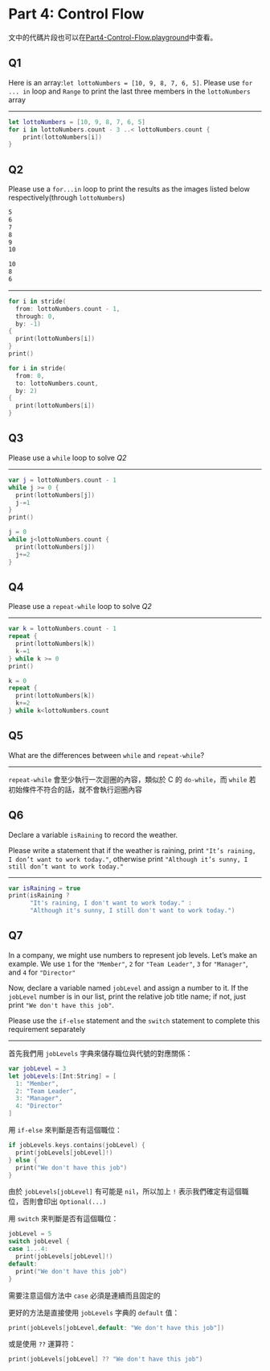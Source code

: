 # Part 4: Control Flow

文中的代碼片段也可以在[Part4-Control-Flow.playground](Assignment.playground/Pages/Part4-Control-Flow.xcplaygroundpage/Contents.swift)中查看。

## Q1

Here is an array:`let lottoNumbers = [10, 9, 8, 7, 6, 5]`. Please use `for ... in` loop and `Range` to print the last three members in the `lottoNumbers` array

----

```swift
let lottoNumbers = [10, 9, 8, 7, 6, 5]
for i in lottoNumbers.count - 3 ..< lottoNumbers.count {
    print(lottoNumbers[i])
}
```

## Q2

Please use a `for...in` loop to print the results as the images listed below respectively(through `lottoNumbers`)

```bash
5
6
7
8
9
10

10
8
6
```

----

```swift
for i in stride(
  from: lottoNumbers.count - 1,
  through: 0,
  by: -1)
{
  print(lottoNumbers[i])
}
print()

for i in stride(
  from: 0,
  to: lottoNumbers.count,
  by: 2)
{
  print(lottoNumbers[i])
}
```

## Q3

Please use a `while` loop to solve *Q2*

----

```swift
var j = lottoNumbers.count - 1
while j >= 0 {
  print(lottoNumbers[j])
  j-=1
}
print()

j = 0
while j<lottoNumbers.count {
  print(lottoNumbers[j])
  j+=2
}
```

## Q4

Please use a `repeat-while` loop to solve *Q2*

----

```swift
var k = lottoNumbers.count - 1
repeat {
  print(lottoNumbers[k])
  k-=1
} while k >= 0
print()

k = 0
repeat {
  print(lottoNumbers[k])
  k+=2
} while k<lottoNumbers.count
```

## Q5

What are the differences between `while` and `repeat-while`?

----

`repeat-while` 會至少執行一次迴圈的內容，類似於 C 的 `do-while`，而 `while` 若初始條件不符合的話，就不會執行迴圈內容

## Q6

Declare a variable `isRaining` to record the weather.

Please write a statement that if the weather is raining, print `"It’s raining, I don’t want to work today."`, otherwise print `"Although it’s sunny, I still don’t want to work today."`

----

```swift
var isRaining = true
print(isRaining ?
      "It's raining, I don't want to work today." :
      "Although it's sunny, I still don't want to work today.")
```

## Q7

In a company, we might use numbers to represent job levels. Let’s make an example. We use `1` for the `"Member"`, `2` for `"Team Leader"`, `3` for `"Manager"`, and `4` for `"Director"`

Now, declare a variable named `jobLevel` and assign a number to it. If the `jobLevel` number is in our list, print the relative job title name; if not, just print `"We don't have this job"`.

Please use the `if-else` statement and the `switch` statement to complete this requirement separately

----

首先我們用 `jobLevels` 字典來儲存職位與代號的對應關係：

```swift
var jobLevel = 3
let jobLevels:[Int:String] = [
  1: "Member",
  2: "Team Leader",
  3: "Manager",
  4: "Director"
]
```

用 `if-else` 來判斷是否有這個職位：

```swift
if jobLevels.keys.contains(jobLevel) {
  print(jobLevels[jobLevel]!)
} else {
  print("We don't have this job")
}
```

由於 `jobLevels[jobLevel]` 有可能是 `nil`，所以加上 `!` 表示我們確定有這個職位，否則會印出 `Optional(...)`

用 `switch` 來判斷是否有這個職位：

```swift
jobLevel = 5
switch jobLevel {
case 1...4:
  print(jobLevels[jobLevel]!)
default:
  print("We don't have this job")
}
```

需要注意這個方法中 `case` 必須是連續而且固定的

更好的方法是直接使用 `jobLevels` 字典的 `default` 值：

```swift
print(jobLevels[jobLevel,default: "We don't have this job"])
```

或是使用 `??` 運算符：

```swift
print(jobLevels[jobLevel] ?? "We don't have this job")
```
